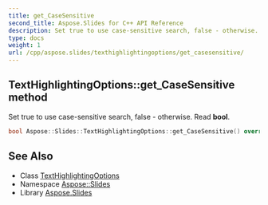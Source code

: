 ```yaml
---
title: get_CaseSensitive
second_title: Aspose.Slides for C++ API Reference
description: Set true to use case-sensitive search, false - otherwise. Read bool.
type: docs
weight: 1
url: /cpp/aspose.slides/texthighlightingoptions/get_casesensitive/
---
```

## TextHighlightingOptions::get_CaseSensitive method


Set true to use case-sensitive search, false - otherwise. Read **bool**.

```cpp
bool Aspose::Slides::TextHighlightingOptions::get_CaseSensitive() override
```

## See Also

* Class [TextHighlightingOptions](../)
* Namespace [Aspose::Slides](../../)
* Library [Aspose.Slides](../../../)
